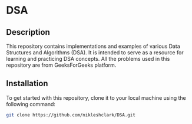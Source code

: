 # DSA

## Description
This repository contains implementations and examples of various Data Structures and Algorithms (DSA). It is intended to serve as a resource for learning and practicing DSA concepts. All the problems used in this repository are from GeeksForGeeks platform.

## Installation
To get started with this repository, clone it to your local machine using the following command:

```bash
git clone https://github.com/nikleshclark/DSA.git 
